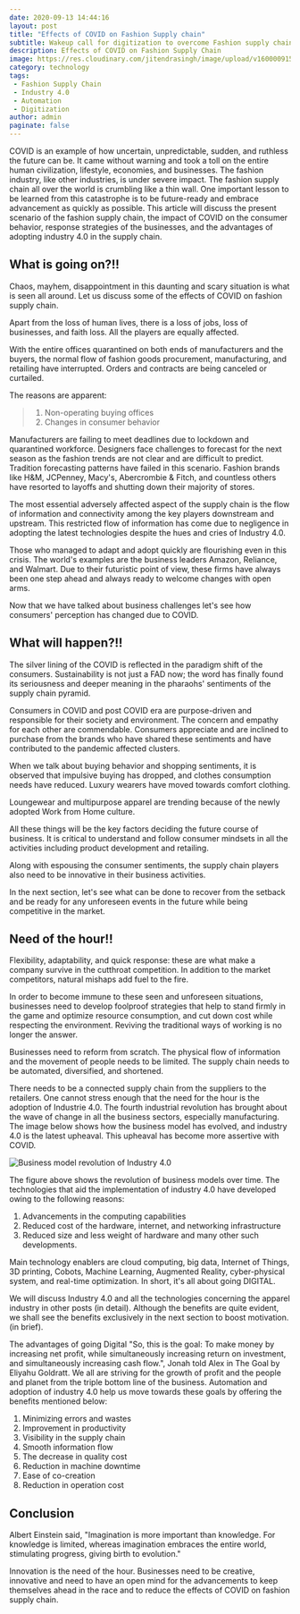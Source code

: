 ```yaml
---
date: 2020-09-13 14:44:16
layout: post
title: "Effects of COVID on Fashion Supply chain"
subtitle: Wakeup call for digitization to overcome Fashion supply chain challenges
description: Effects of COVID on Fashion Supply Chain
image: https://res.cloudinary.com/jitendrasingh/image/upload/v1600009153/fashionliteracy/sinitta-leunen-1pLRWPu7WLY-unsplash_fl591q.webp
category: technology
tags: 
 - Fashion Supply Chain
 - Industry 4.0
 - Automation
 - Digitization
author: admin
paginate: false
---
```



COVID is an example of how uncertain, unpredictable, sudden, and ruthless the
future can be. It came without warning and took a toll on the entire human
civilization, lifestyle, economies, and businesses. The fashion industry, like
other industries, is under severe impact.  The fashion supply chain all over
the world is crumbling like a thin wall.  One important lesson to be learned
from this catastrophe is to be future-ready and embrace advancement as quickly
as possible. This article will discuss the present scenario of the fashion
supply chain, the impact of COVID on the consumer behavior, response strategies
of the businesses, and the advantages of adopting industry 4.0 in the supply
chain.

## What is going on?!!

Chaos, mayhem, disappointment in this daunting and scary
situation is what is seen all around. Let us discuss some of the effects of COVID on fashion supply chain.

Apart from the loss of human lives, there
is a loss of jobs, loss of businesses, and faith loss.  All the players are
equally affected. 

With the entire offices quarantined on both ends of
manufacturers and the buyers, the normal flow of fashion goods procurement,
manufacturing, and retailing have interrupted. Orders and contracts are being
canceled or curtailed. 

The reasons are apparent: 

>
> 1. Non-operating buying offices
> 2. Changes in consumer behavior
>


Manufacturers are failing to meet deadlines
due to lockdown and quarantined workforce.  Designers face challenges to
forecast for the next season as the fashion trends are not clear and are
difficult to predict. Tradition forecasting patterns have failed in this
scenario. Fashion brands like H&M, JCPenney, Macy's, Abercrombie & Fitch, and
countless others have resorted to layoffs and shutting down their majority of
stores.  

The most essential adversely affected aspect of the supply chain is
the flow of information and connectivity among the key players downstream and
upstream. This restricted flow of information has come due to negligence in
adopting the latest technologies despite the hues and cries of Industry 4.0.

Those who managed to adapt and adopt quickly are flourishing even in this
crisis. The world's examples are the business leaders Amazon, Reliance, and
Walmart. Due to their futuristic point of view, these firms have always been
one step ahead and always ready to welcome changes with open arms.  

Now that we have talked about business challenges let's see how consumers' perception has
changed due to COVID.

## What will happen?!!

The silver lining of the COVID is
reflected in the paradigm shift of the consumers. Sustainability is not just a
FAD now; the word has finally found its seriousness and deeper meaning in the
pharaohs' sentiments of the supply chain pyramid.

Consumers in COVID and post COVID era are purpose-driven and responsible for their society and environment.
The concern and empathy for each other are commendable. Consumers appreciate
and are inclined to purchase from the brands who have shared these sentiments
and have contributed to the pandemic affected clusters.

When we talk about buying behavior and shopping sentiments, it is observed that impulsive buying
has dropped, and clothes consumption needs have reduced. Luxury wearers have
moved towards comfort clothing.

Loungewear and multipurpose apparel are
trending because of the newly adopted Work from Home culture.

All these things will be the key factors deciding the future course of business. It is critical
to understand and follow consumer mindsets in all the activities including
product development and retailing.

Along with espousing the consumer sentiments, the supply chain players also need to be innovative in their
business activities.

In the next section, let's see what can be done to recover
from the setback and be ready for any unforeseen events in the future while
being competitive in the market.

## Need of the hour!!

Flexibility, adaptability, and quick response: these are
what make a company survive in the cutthroat competition. In addition to the
market competitors, natural mishaps add fuel to the fire. 

In order to become
immune to these seen and unforeseen situations, businesses need to develop
foolproof strategies that help to stand firmly in the game and optimize
resource consumption, and cut down cost while respecting the environment.
Reviving the traditional ways of working is no longer the answer. 

Businesses need to reform from scratch. The physical flow of information and the movement
of people needs to be limited. The supply chain needs to be automated,
diversified, and shortened. 

There needs to be a connected supply chain from the
suppliers to the retailers.  One cannot stress enough that the need for the
hour is the adoption of Industrie 4.0. The fourth industrial revolution has
brought about the wave of change in all the business sectors, especially
manufacturing. The image below shows how the business model has evolved, and
industry 4.0 is the latest upheaval. This upheaval has become more assertive
with COVID.

![Business model revolution of Industry
4.0](https://res.cloudinary.com/jitendrasingh/image/upload/v1600009714/fashionliteracy/Capture_j8pxym.webp)


The figure above shows the revolution of business models over time. The
technologies that aid the implementation of industry 4.0 have developed owing
to the following reasons:

1. Advancements in the computing capabilities
2. Reduced cost of the hardware, internet, and networking infrastructure
3. Reduced size and less weight of hardware and many other such developments.

Main technology enablers are cloud computing, big data, Internet of Things, 3D
printing, Cobots, Machine Learning, Augmented Reality, cyber-physical system,
and real-time optimization. In short, it's all about going DIGITAL.

We will discuss Industry 4.0 and all the technologies concerning the apparel
industry in other posts (in detail).  Although the benefits are quite evident,
we shall see the benefits exclusively in the next section to boost motivation.
(in brief).

The advantages of going Digital "So, this is the goal: To make money by
increasing net profit, while simultaneously increasing return on investment,
and simultaneously increasing cash flow.", Jonah told Alex in The Goal by
Eliyahu Goldratt. We all are striving for the growth of profit and the people
and planet from the triple bottom line of the business. Automation and adoption
of industry 4.0 help us move towards these goals by offering the benefits
mentioned below:

1. Minimizing errors and wastes
2. Improvement in productivity
3. Visibility in the supply chain
4. Smooth information flow
5. The decrease in quality cost
6. Reduction in machine downtime
7. Ease of co-creation
8. Reduction in operation cost

## Conclusion

Albert Einstein said, "Imagination is more important than knowledge.
For knowledge is limited, whereas imagination embraces the entire world,
stimulating progress, giving birth to evolution."

Innovation is the need of the hour. Businesses need to be creative, innovative
and need to have an open mind for the advancements to keep themselves
ahead in the race and to reduce the effects of COVID on fashion supply chain.

